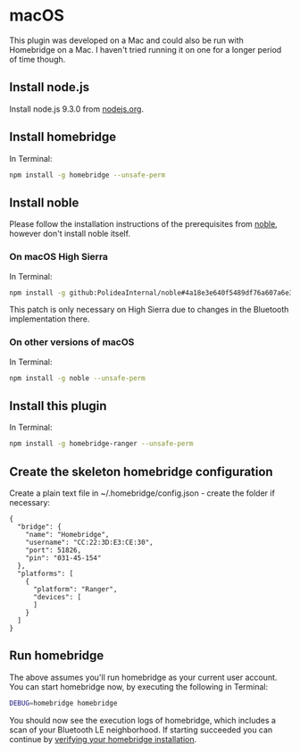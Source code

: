 # macOS

This plugin was developed on a Mac and could also be run with Homebridge on a Mac. I haven't tried running it on one for a longer period of time though.

## Install node.js

Install node.js 9.3.0 from [nodejs.org](https://nodejs.org/en/download/current/).

## Install homebridge

In Terminal:

```bash
npm install -g homebridge --unsafe-perm
```

## Install noble

Please follow the installation instructions of the prerequisites from [noble](https://www.npmjs.com/package/noble), however don't install noble itself.

### On macOS High Sierra

In Terminal:

```bash
npm install -g github:PolideaInternal/noble#4a18e3e640f5489df76a607a6e316988ade242c5
```

This patch is only necessary on High Sierra due to changes in the Bluetooth implementation there.

### On other versions of macOS

In Terminal:

```bash
npm install -g noble --unsafe-perm
```

## Install this plugin

In Terminal:

```bash
npm install -g homebridge-ranger --unsafe-perm
```

## Create the skeleton homebridge configuration

Create a plain text file in ~/.homebridge/config.json - create the folder if necessary:

```text
{
  "bridge": {
    "name": "Homebridge",
    "username": "CC:22:3D:E3:CE:30",
    "port": 51826,
    "pin": "031-45-154"
  },
  "platforms": [
    {
      "platform": "Ranger",
      "devices": [
      ]
    }
  ]
}
```

## Run homebridge

The above assumes you'll run homebridge as your current user account. You can start homebridge now, by executing the following in Terminal:

```bash
DEBUG=homebridge homebridge
```

You should now see the execution logs of homebridge, which includes a scan of your Bluetooth LE neighborhood. If starting succeeded you can continue by [verifying your homebridge installation](verify.md).

